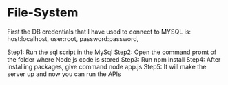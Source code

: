# File-System
First the DB credentials that I have used to connect to MYSQL is:
host:localhost,
user:root,
password:password,

Step1: Run the sql script in the MySql
Step2: Open the command promt of the folder where Node js code is stored
Step3: Run npm install
Step4: After installing packages, give command node app.js
Step5: It will make the server up and now you can run the APIs
